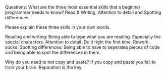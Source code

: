 Questions:
What are the three most essential skills that a beginner programmer needs to know?
Read & Writing, Attention to detail and Spotting differences

Please explain these three skills in your own words.

Reading and writing: Being able to type what you are reading. Especially the special
characters.
Attention to detail: Do it right the first time. Rework sucks.
Spotting differences: Being able to have to seperates pieces of code and being able to spot the 
differences in them.

Why do you need to not copy and paste?
If you copy and paste you fail to train your brain. Reparation is the key. 
